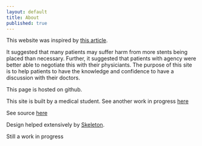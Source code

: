 ```yaml
---
layout: default
title: About
published: true
---
```


This website was inspired by [this article](https://www.theatlantic.com/health/archive/2017/02/when-evidence-says-no-but-doctors-say-yes/517368/).

It suggested that many patients may suffer harm from more stents being placed than necessary. Further, it suggested that patients with agency were better able to negotiate this with their physiciants. The purpose of this site is to help patients to have the knowledge and confidence to have a discussion with their doctors.

This page is hosted on github.

This site is built by a medical student. See another work in progress [here](http://www.whichantihypertensive.com)

See source [here](https://github.com/geoffrosen/doineedastent.github.io)

Design helped extensively by [Skeleton](http://getskeleton.com/).

Still a work in progress
